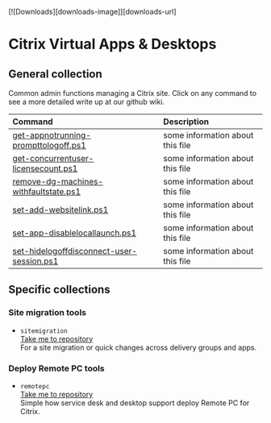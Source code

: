 [![Downloads][downloads-image]][downloads-url]

# Citrix Virtual Apps & Desktops
## General collection <br>
Common admin functions managing a Citrix site. Click on any command to see a more detailed write up at our github wiki.

| Command | Description |
| :--- | :--- |
| [get-appnotrunning-prompttologoff.ps1]() | some information about this file |
| [get-concurrentuser-licensecount.ps1]() | some information about this file |
| [remove-dg-machines-withfaultstate.ps1]() | some information about this file |
| [set-add-websitelink.ps1]() | some information about this file |
| [set-app-disablelocallaunch.ps1]() | some information about this file |
| [set-hidelogoffdisconnect-user-session.ps1]() | some information about this file |

## Specific collections
### Site migration tools <br>
- `sitemigration` <br>
[Take me to repository](sitemigration) <br>
For a site migration or quick changes across delivery groups and apps.

### Deploy Remote PC tools <br>
- `remotepc` <br>
[Take me to repository](remotepc) <br>
Simple how service desk and desktop support deploy Remote PC for Citrix.
